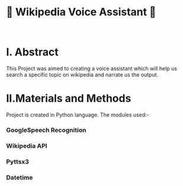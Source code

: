 # :rocket: Wikipedia Voice Assistant :rocket:
<br>

# **I. Abstract**

This Project was aimed to creating a voice assistant which will help us search a specific topic on wikipedia and narrate us the output.

# **II.Materials and Methods**

Project is created in Python language. The modules used:-
### GoogleSpeech Recognition
### Wikipedia API
### Pyttsx3
### Datetime
